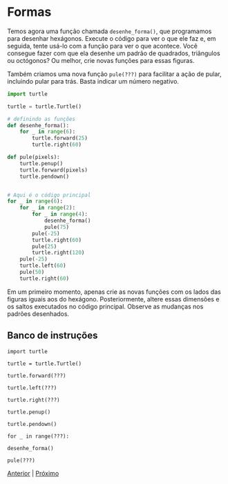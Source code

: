 # Formas

Temos agora uma função chamada ```desenhe_forma()```, que programamos para
desenhar hexágonos. Execute o código para ver o que ele faz e, em seguida,
tente usá-lo com a função para ver o que acontece. Você consegue fazer com que
ela desenhe um padrão de quadrados, triângulos ou octógonos? Ou melhor, crie
novas funções para essas figuras.

Também criamos uma nova função ```pule(???)``` para facilitar a ação de pular,
incluindo pular para trás. Basta indicar um número negativo.

```python
import turtle

turtle = turtle.Turtle()

# definindo as funções
def desenhe_forma():
    for _ in range(6):
        turtle.forward(25)
        turtle.right(60)

def pule(pixels):
    turtle.penup()
    turtle.forward(pixels)
    turtle.pendown()


# Aqui é o código principal
for _ in range(6):
    for _ in range(2):
        for _ in range(4):
            desenhe_forma()
            pule(75)
        pule(-25)
        turtle.right(60)
        pule(25)
        turtle.right(120)
    pule(-25)
    turtle.left(60)
    pule(50)
    turtle.right(60)

```

Em um primeiro momento, apenas crie as novas funções com os lados das figuras
iguais aos do hexágono. Posteriormente, altere essas dimensões e os saltos
executados no código principal. Observe as mudanças nos padrões desenhados.

## Banco de instruções

```import turtle```

```turtle = turtle.Turtle()```

```turtle.forward(???)```

```turtle.left(???)```

```turtle.right(???)```

```turtle.penup()```

```turtle.pendown()```

```for _ in range(???):```

```desenhe_forma()```

```pule(???)```

[Anterior](08_flor_com_funcao.md) | [Próximo](10_sua_vez.md)
